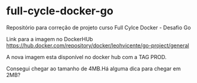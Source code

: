 # full-cycle-docker-go
Repositório para correção de projeto curso Full Cylce Docker - Desafio Go 

Link para a imagem no DockerHUb
https://hub.docker.com/repository/docker/leohvicente/go-project/general

A nova imagem esta disponível no docker hub com a TAG PROD.

Consegui chegar ao tamanho de 4MB.Há alguma dica para chegar em 2MB?
